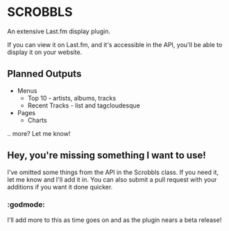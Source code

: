 # SCROBBLS

An extensive Last.fm display plugin.

If you can view it on Last.fm, and it's accessible in the API, you'll be able to display it on your website.

## Planned Outputs

* Menus
  * Top 10 - artists, albums, tracks
  * Recent Tracks - list and tagcloudesque
* Pages
  * Charts

.. more? Let me know!

## Hey, you're missing something I want to use!

I've omitted some things from the API in the Scrobbls class. If you need it, let me know and I'll add it in. You can also submit a pull request with your additions if you want it done quicker.

### :godmode:

I'll add more to this as time goes on and as the plugin nears a beta release!
